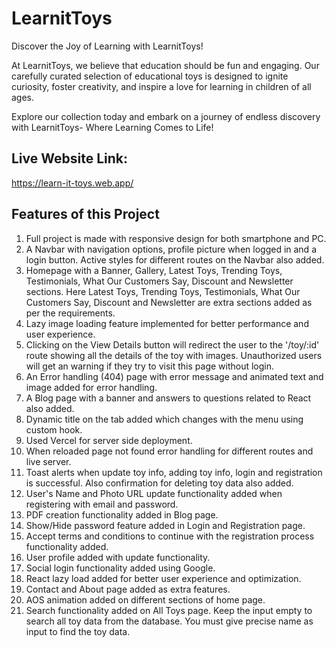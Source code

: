 # LearnitToys

Discover the Joy of Learning with LearnitToys!

At LearnitToys, we believe that education should be fun and engaging. Our carefully curated selection of educational toys is designed to ignite curiosity, foster creativity, and inspire a love for learning in children of all ages.

Explore our collection today and embark on a journey of endless discovery with LearnitToys- Where Learning Comes to Life!

## Live Website Link: 
https://learn-it-toys.web.app/


## Features of this Project
1. Full project is made with responsive design for both smartphone and PC.
2. A Navbar with navigation options, profile picture when logged in and a login button. Active styles for different routes on the Navbar also added.
3. Homepage with a Banner, Gallery, Latest Toys, Trending Toys, Testimonials, What Our Customers Say, Discount and Newsletter sections. Here Latest Toys, Trending Toys, Testimonials, What Our Customers Say, Discount and Newsletter are extra sections added as per the requirements.
4. Lazy image loading feature implemented for better performance and user experience.
5. Clicking on the View Details button will redirect the user to the '/toy/:id' route showing all the details of the toy with images. Unauthorized users will get an warning if they try to visit this page without login.
6. An Error handling (404) page with error message and animated text and image added for error handling.
7. A Blog page with a banner and answers to questions related to React also added.
8. Dynamic title on the tab added which changes with the menu using custom hook.
9. Used Vercel for server side deployment.
10. When reloaded page not found error handling for different routes and live server.
11. Toast alerts when update toy info, adding toy info, login and registration is successful. Also confirmation for deleting toy data also added.
12. User's Name and Photo URL update functionality added when registering with email and password.
13. PDF creation functionality added in Blog page.
14. Show/Hide password feature added in Login and Registration page.
15. Accept terms and conditions to continue with the registration process functionality added.
16. User profile added with update functionality.
17. Social login functionality added using Google.
18. React lazy load added for better user experience and optimization.
19. Contact and About page added as extra features.
20. AOS animation added on different sections of home page.
21. Search functionality added on All Toys page. Keep the input empty to search all toy data from the database. You must give precise name as input to find the toy data.